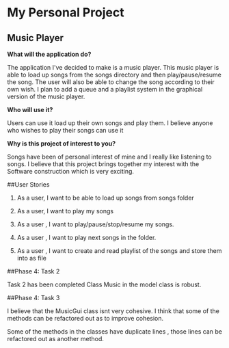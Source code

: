 # My Personal Project

## Music Player

**What will the application do?**

The application I've decided to make is a music player. This music player is able to load up songs from the songs directory
and then play/pause/resume the song. The user will also be able to change the song according to their own wish.
I plan to add a queue and a playlist system in the graphical version of the music player.

**Who will use it?**

Users can use it load up their own songs and play them. I believe anyone who wishes to play their songs can use it

**Why is this project of interest to you?**

Songs have been of personal interest of mine and I really like listening to songs. I believe that this project brings together
my interest with the Software construction which is very exciting.


##User Stories

1. As a user, I want to be able to load up songs from songs folder

2. As a user, I want to play my songs

3. As a user , I want to play/pause/stop/resume my songs.

4. As a user , I want to play next songs in the folder.

5. As a user , I want to create and read playlist of the songs and store them into as file

##Phase 4: Task 2

Task 2 has been completed
Class Music in the model class is robust.

##Phase 4: Task 3

I believe that the MusicGui class isnt very cohesive. I think that some of the methods can be refactored out as to improve cohesion. 

Some of the methods in the classes have duplicate lines , those lines can be refactored out as another method.
